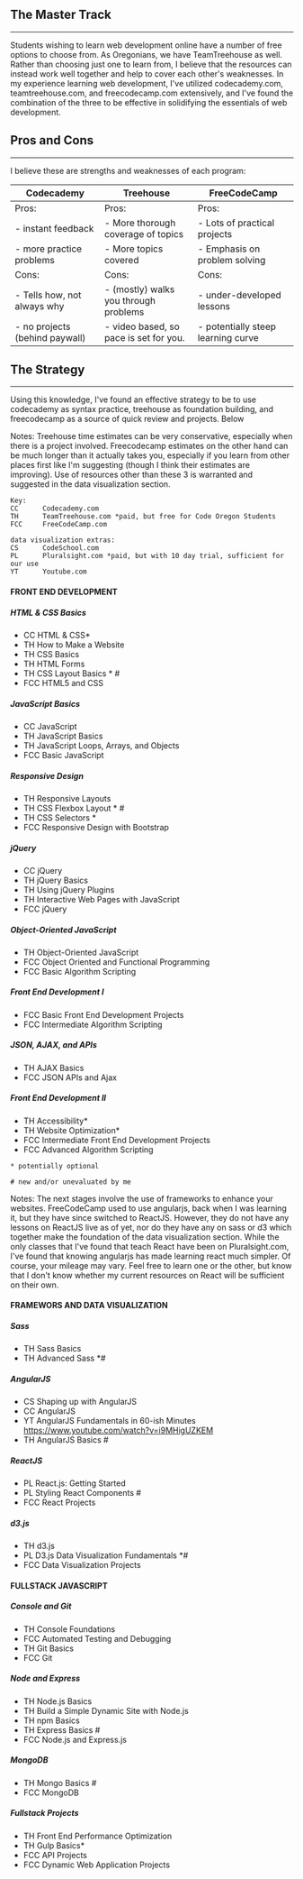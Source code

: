 ## The Master Track
****

Students wishing to learn web development online have a number of free options to choose from. As Oregonians, we have TeamTreehouse as well. Rather than choosing just one to learn from, I believe that the resources can instead work well together and help to cover each other's weaknesses. In my experience learning web development, I've utilized codecademy.com, teamtreehouse.com, and freecodecamp.com extensively, and I've found the combination of the three to be effective in solidifying the essentials of web development. 


## Pros and Cons
****
I believe these are strengths and weaknesses of each program:

|Codecademy |  Treehouse	|	FreeCodeCamp |
|---------------------------------|-----------------------------------------|------------------------------------|
|Pros:														| Pros:																		|Pros:                               |
| - instant feedback							| - More thorough coverage of topics			| - Lots of practical projects       |
| - more practice problems				| - More topics covered										| - Emphasis on problem solving      |
|Cons:														|Cons:																		|Cons:                               |
| - Tells how, not always why			| - (mostly) walks you through problems		| - under-developed lessons          |
| - no projects (behind paywall)	| - video based, so pace is set for you.  | - potentially steep learning curve |


## The Strategy
****
Using this knowledge, I've found an effective strategy to be to use codecademy as syntax practice, treehouse as foundation building, and freecodecamp as a source of quick review and projects. Below


Notes:
Treehouse time estimates can be very conservative, especially when there is a project involved. 
Freecodecamp estimates on the other hand can be much longer than it actually takes you, especially 
if you learn from other places first like I'm suggesting (though I think their estimates are improving). 
Use of resources other than these 3 is warranted and suggested in the data visualization section.

```
Key:
CC 		Codecademy.com
TH  	TeamTreehouse.com *paid, but free for Code Oregon Students
FCC 	FreeCodeCamp.com

data visualization extras:
CS 		CodeSchool.com
PL 		Pluralsight.com *paid, but with 10 day trial, sufficient for our use
YT 		Youtube.com
```

#### FRONT END DEVELOPMENT

##### HTML & CSS Basics
 - CC 	HTML & CSS*
 - TH 	How to Make a Website
 - TH 	CSS Basics
 - TH 	HTML Forms
 - TH 	CSS Layout Basics * #
 - FCC 	HTML5 and CSS

##### JavaScript Basics
 - CC  	JavaScript
 - TH  	JavaScript Basics
 - TH  	JavaScript Loops, Arrays, and Objects
 - FCC 	Basic JavaScript

##### Responsive Design	
 - TH  	Responsive Layouts
 - TH  	CSS Flexbox Layout * #
 - TH  	CSS Selectors *
 - FCC 	Responsive Design with Bootstrap

##### jQuery
 - CC  	jQuery
 - TH  	jQuery Basics
 - TH  	Using jQuery Plugins
 - TH  	Interactive Web Pages with JavaScript
 - FCC 	jQuery

##### Object-Oriented JavaScript
 - TH  	Object-Oriented JavaScript
 - FCC 	Object Oriented and Functional Programming 
 - FCC 	Basic Algorithm Scripting

##### Front End Development I
 - FCC 	Basic Front End Development Projects
 - FCC 	Intermediate Algorithm Scripting

##### JSON, AJAX, and APIs
 - TH  	AJAX Basics
 - FCC 	JSON APIs and Ajax

##### Front End Development II
 - TH  	Accessibility*
 - TH  	Website Optimization*
 - FCC 	Intermediate Front End Development Projects
 - FCC 	Advanced Algorithm Scripting

`* potentially optional`

`# new and/or unevaluated by me`

Notes:
The next stages involve the use of frameworks to enhance your websites. FreeCodeCamp used to use 
angularjs, back when I was learning it, but they have since switched to ReactJS.  However, they do not
have any lessons on ReactJS live as of yet, nor do they have any on sass or d3 which together make the
foundation of the data visualization section. While the only classes that I've found that teach React 
have been on Pluralsight.com, I've found that knowing angularjs has made learning react much simpler.
Of course, your mileage may vary. Feel free to learn one or the other, but know that I don't know 
whether my current resources on React will be sufficient on their own. 

#### FRAMEWORS AND DATA VISUALIZATION

##### Sass
 - TH  Sass Basics
 - TH  Advanced Sass *#

##### AngularJS 
 - CS 	Shaping up with AngularJS
 - CC  AngularJS
 - YT  AngularJS Fundamentals in 60-ish Minutes https://www.youtube.com/watch?v=i9MHigUZKEM
 - TH  AngularJS Basics #

##### ReactJS
 - PL 	React.js: Getting Started
 - PL  Styling React Components #
 - FCC React Projects

##### d3.js
 - TH  d3.js
 - PL  D3.js Data Visualization Fundamentals *#
 - FCC Data Visualization Projects

#### FULLSTACK JAVASCRIPT

##### Console and Git
 - TH  Console Foundations
 - FCC Automated Testing and Debugging
 - TH  Git Basics
 - FCC Git

##### Node and Express
 - TH  Node.js Basics
 - TH  Build a Simple Dynamic Site with Node.js
 - TH  npm Basics
 - TH  Express Basics #
 - FCC Node.js and Express.js

##### MongoDB
 - TH  Mongo Basics #
 - FCC MongoDB 

##### Fullstack Projects
 - TH  Front End Performance Optimization
 - TH  Gulp Basics*
 - FCC API Projects
 - FCC Dynamic Web Application Projects
